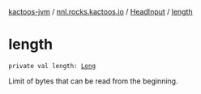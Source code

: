 [kactoos-jvm](../../index.md) / [nnl.rocks.kactoos.io](../index.md) / [HeadInput](index.md) / [length](./length.md)

# length

`private val length: `[`Long`](https://kotlinlang.org/api/latest/jvm/stdlib/kotlin/-long/index.html)

Limit of bytes that can be read from the beginning.

